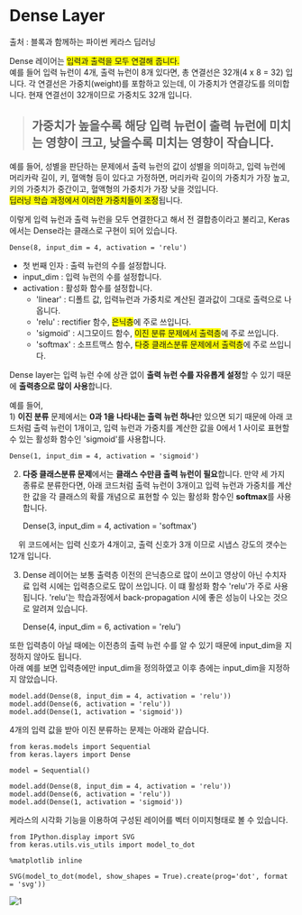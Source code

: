 # Dense Layer #

출처 : 블록과 함께하는 파이썬 케라스 딥러닝

Dense 레이어는 <span style="background-color: #FFFF00">
입력과 출력을 모두 연결해 줍니다.</span><br>
예를 들어 입력 뉴런이 4개, 출력 뉴런이 8개 있다면, 총 연결선은 32개(4 x 8 = 32) 입니다.
각 연결선은 가중치(weight)를 포함하고 있는데, 이 가중치가 연결강도를 의미합니다. 현재 연결선이 32개이므로 가중치도 32개 입니다.

> ## 가중치가 높을수록 해당 입력 뉴런이 출력 뉴런에 미치는 영향이 크고, 낮을수록 미치는 영향이 작습니다. ##

예를 들어, 성별을 판단하는 문제에서 출력 뉴런의 값이 성별을 의미하고, 입력 뉴런에 머리카락 길이, 키, 혈액형 등이 있다고 가정하면, 머리카락 길이의 가중치가 가장 높고, 키의 가중치가 중간이고, 혈액형의 가중치가 가장 낮을 것입니다. <br>
<span style="background-color: #FFFF00"> 딥러닝 학습 과정에서 이러한 가중치들이 조정</span>됩니다.

이렇게 입력 뉴런과 출력 뉴런을 모두 연결한다고 해서 전 결합층이라고 불리고, Keras에서는 Dense라는 클래스로 구현이 되어 있습니다.

    Dense(8, input_dim = 4, activation = 'relu')

- 첫 번째 인자 : 출력 뉴런의 수를 설정합니다.
- input_dim : 입력 뉴런의 수를 설정합니다.
- activation : 활성화 함수를 설정합니다.
  - 'linear' : 디폴트 값, 입력뉴런과 가중치로 계산된 결과값이 그대로 출력으로 나옵니다.
  - 'relu' : rectifier 함수, <span style="background-color: #FFFF00">은닉층</span>에 주로 쓰입니다.
  - 'sigmoid' : 시그모이드 함수, <span style="background-color: #FFFF00">이진 분류 문제에서 출력층</span>에 주로 쓰입니다.
  - 'softmax' : 소프트맥스 함수, <span style="background-color: #FFFF00">다중 클래스분류 문제에서 출력층</span>에 주로 쓰입니다.

Dense layer는 입력 뉴런 수에 상관 없이 **출력 뉴런 수를 자유롭게 설정**할 수 있기 때문에 **출력층으로 많이 사용**합니다.

예를 들어,<br> 1) **이진 분류** 문제에서는 **0과 1을 나타내는 출력 뉴런 하나**만 있으면 되기 때문에 아래 코드처럼 출력 뉴런이 1개이고, 입력 뉴런과 가중치를 계산한 값을 0에서 1 사이로 표현할 수 있는 활성화 함수인 'sigmoid'를 사용합니다.

	Dense(1, input_dim = 4, activation = 'sigmoid')

2) **다중 클래스분류 문제**에서는 **클래스 수만큼 출력 뉴런이 필요**합니다. 만약 세 가지 종류로 분류한다면, 아래 코드처럼 출력 뉴런이 3개이고 입력 뉴런과 가중치를 계산한 값을 각 클래스의 확률 개념으로 표현할 수 있는 활성화 함수인 **softmax**를 사용합니다.

	Dense(3, input_dim = 4, activation = 'softmax')

&nbsp;&nbsp;&nbsp;&nbsp;위 코드에서는 입력 신호가 4개이고, 출력 신호가 3개 이므로 시냅스 강도의 갯수는 12개 입니다.

3) Dense 레이어는 보통 출력층 이전의 은닉층으로 많이 쓰이고 영상이 아닌 수치자료 입력 시에는 입력층으로도 많이 쓰입니다. 이 떄 활성화 함수 'relu'가 주로 사용됩니다. 'relu'는 학습과정에서 back-propagation 시에 좋은 성능이 나오는 것으로 알려져 있습니다.

	Dense(4, input_dim = 6, activation = 'relu')

또한 입력층이 아닐 때에는 이전층의 출력 뉴런 수를 알 수 있기 때문에 input_dim을 지정하지 않아도 됩니다.<br>
아래 예를 보면 입력층에만 input_dim을 정의하였고 이후 층에는 input_dim을 지정하지 않았습니다.

	model.add(Dense(8, input_dim = 4, activation = 'relu'))
	model.add(Dense(6, activation = 'relu'))
	model.add(Dense(1, activation = 'sigmoid'))

4개의 입력 값을 받아 이진 분류하는 문제는 아래와 같습니다.

	from keras.models import Sequential
	from keras.layers import Dense

	model = Sequential()

	model.add(Dense(8, input_dim = 4, activation = 'relu'))
	model.add(Dense(6, activation = 'relu'))
	model.add(Dense(1, activation = 'sigmoid'))

케라스의 시각화 기능을 이용하여 구성된 레이어를 벡터 이미지형태로 볼 수 있습니다.

	from IPython.display import SVG
	from keras.utils.vis_utils import model_to_dot

	%matplotlib inline

	SVG(model_to_dot(model, show_shapes = True).create(prog='dot', format = 'svg'))

![1](https://i.imgur.com/t7YMdKm.png)




